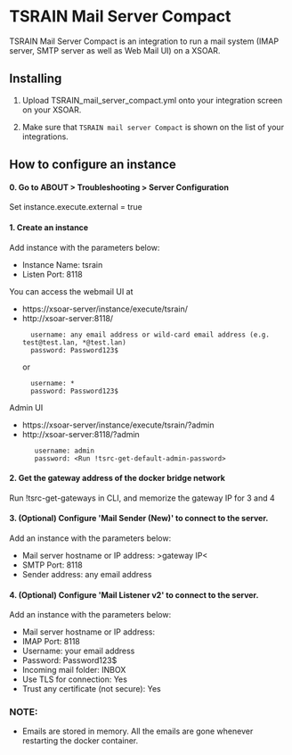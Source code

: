 TSRAIN Mail Server Compact
===========

TSRAIN Mail Server Compact is an integration to run a mail system (IMAP server, SMTP server as well as Web Mail UI) on a XSOAR.


Installing
----------

1. Upload TSRAIN_mail_server_compact.yml onto your integration screen on your XSOAR.

2. Make sure that `TSRAIN mail server Compact` is shown on the list of your integrations.


How to configure an instance
----------

#### 0.  Go to ABOUT > Troubleshooting > Server Configuration
  Set  instance.execute.external = true

#### 1. Create an instance
Add instance with the parameters below:
  - Instance Name: tsrain
  - Listen Port: 8118

You can access the webmail UI at
  - https://xsoar-server/instance/execute/tsrain/
  - http://xsoar-server:8118/
    ```
      username: any email address or wild-card email address (e.g. test@test.lan, *@test.lan)
      password: Password123$
    ```
    or
    ```
      username: *
      password: Password123$
    ```

Admin UI
  - https://xsoar-server/instance/execute/tsrain/?admin
  - http://xsoar-server:8118/?admin
    ```
       username: admin
       password: <Run !tsrc-get-default-admin-password>
    ```

#### 2. Get the gateway address of the docker bridge network
Run !tsrc-get-gateways in CLI, and memorize the gateway IP for 3 and 4

#### 3. (Optional) Configure 'Mail Sender (New)' to connect to the server.
Add an instance with the parameters below:
  - Mail server hostname or IP address: &gt;gateway IP&lt;
  - SMTP Port: 8118
  - Sender address: any email address

#### 4. (Optional) Configure 'Mail Listener v2' to connect to the server.
Add an instance with the parameters below:
  - Mail server hostname or IP address: <gateway IP>
   - IMAP Port: 8118
   - Username: your email address
   - Password: Password123$
   - Incoming mail folder: INBOX
   - Use TLS for connection: Yes
   - Trust any certificate (not secure): Yes

### NOTE:
 - Emails are stored in memory. All the emails are gone whenever restarting the docker container.
